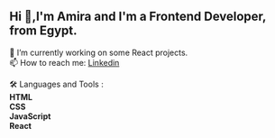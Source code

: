 ## Hi 👋,I'm Amira and I'm a Frontend Developer, from Egypt.
 🔭 I’m currently working on some React projects.<br>
 📫 How to reach me: [Linkedin](https://www.linkedin.com/in/amira3a/)


 🛠️ Languages and Tools :<br>
  <b>HTML</b><br>
  <b>CSS</b><br>
  <b>JavaScript</b><br>
  <b>React</b>
  
  
<!--
**amira3a/amira3a** is a ✨ _special_ ✨ repository because its `README.md` (this file) appears on your GitHub profile.

Here are some ideas to get you started:

- 🔭 I’m currently working on ...
- 🌱 I’m currently learning ...
- 👯 I’m looking to collaborate on ...
- 🤔 I’m looking for help with ...
- 💬 Ask me about ...
- 📫 How to reach me: ...
- 😄 Pronouns: ...
- ⚡ Fun fact: ...
-->
